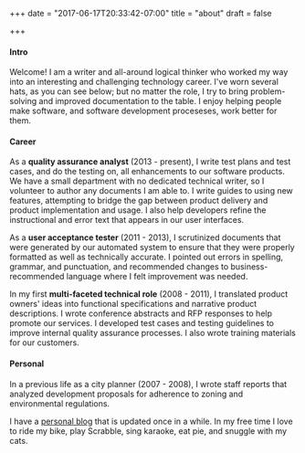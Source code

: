 +++
date = "2017-06-17T20:33:42-07:00"
title = "about"
draft = false

+++

#### Intro

Welcome! I am a writer and all\-around logical thinker who worked my way into an interesting and challenging technology career. I've worn several hats, as you can see below; but no matter the role, I try to bring problem\-solving and improved documentation to the table. I enjoy helping people make software, and software development proceseses, work better for them.
 
 
#### Career

As a **quality assurance analyst** (2013 \- present), I write test plans and test cases, and do the testing on, all enhancements to our software products. We have a small department with no dedicated technical writer, so I volunteer to author any documents I am able to. I write guides to using new features, attempting to bridge the gap between product delivery and product implementation and usage. I also help developers refine the instructional and error text that appears in our user interfaces.


As a **user acceptance tester** (2011 \- 2013), I scrutinized documents that were generated by our automated system to ensure that they were properly formatted as well as technically accurate. I pointed out errors in spelling, grammar, and punctuation, and recommended changes to business\-recommended language where I felt improvement was needed.


In my first **multi\-faceted technical role** (2008 \- 2011), I translated product owners' ideas into functional specifications and narrative product descriptions. I wrote conference abstracts and RFP responses to help promote our services. I developed test cases and testing guidelines to improve internal quality assurance processes. I also wrote training materials for our customers.
​
#### Personal

In a previous life as a city planner (2007 \- 2008), I wrote staff reports that analyzed development proposals for adherence to zoning and environmental regulations.
​

I have a [personal blog](http://cascadewallflower.wordpress.com) that is updated once in a while. In my free time I love to ride my bike, play Scrabble, sing karaoke, eat pie, and snuggle with my cats.
